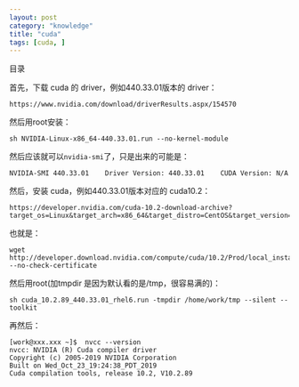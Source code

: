 ```yaml
---
layout: post
category: "knowledge"
title: "cuda"
tags: [cuda, ]
---
```


目录

<!-- TOC -->


<!-- /TOC -->

首先，下载 cuda 的 driver，例如440.33.01版本的 driver：

```shell
https://www.nvidia.com/download/driverResults.aspx/154570
```

然后用root安装：

```shell
sh NVIDIA-Linux-x86_64-440.33.01.run --no-kernel-module 
```

然后应该就可以```nvidia-smi```了，只是出来的可能是：

```shell
NVIDIA-SMI 440.33.01    Driver Version: 440.33.01    CUDA Version: N/A 
```

然后，安装 cuda，例如440.33.01版本对应的 cuda10.2：

```shell
https://developer.nvidia.com/cuda-10.2-download-archive?target_os=Linux&target_arch=x86_64&target_distro=CentOS&target_version=6&target_type=runfilelocal
```

也就是：

```shell
wget http://developer.download.nvidia.com/compute/cuda/10.2/Prod/local_installers/cuda_10.2.89_440.33.01_rhel6.run --no-check-certificate
```

然后用root(加tmpdir 是因为默认看的是/tmp，很容易满的)：

```shell
sh cuda_10.2.89_440.33.01_rhel6.run -tmpdir /home/work/tmp --silent --toolkit
```

再然后：

```shell
[work@xxx.xxx ~]$  nvcc --version
nvcc: NVIDIA (R) Cuda compiler driver
Copyright (c) 2005-2019 NVIDIA Corporation
Built on Wed_Oct_23_19:24:38_PDT_2019
Cuda compilation tools, release 10.2, V10.2.89
```

